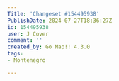 ```yaml
---
Title: 'Changeset #154495938'
PublishDate: 2024-07-27T18:36:27Z
id: 154495938
user: J Cover
comment: ''
created_by: Go Map!! 4.3.0
tags:
- Montenegro

---
```

